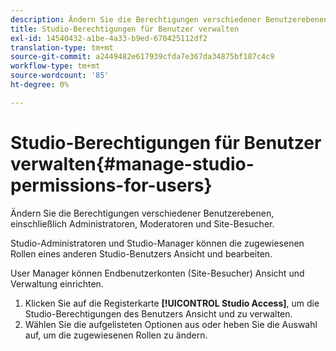 ```yaml
---
description: Ändern Sie die Berechtigungen verschiedener Benutzerebenen, einschließlich Administratoren, Moderatoren und Site-Besucher.
title: Studio-Berechtigungen für Benutzer verwalten
exl-id: 14540432-a1be-4a33-b9ed-670425112df2
translation-type: tm+mt
source-git-commit: a2449482e617939cfda7e367da34875bf187c4c9
workflow-type: tm+mt
source-wordcount: '85'
ht-degree: 0%

---
```


# Studio-Berechtigungen für Benutzer verwalten{#manage-studio-permissions-for-users}

Ändern Sie die Berechtigungen verschiedener Benutzerebenen, einschließlich Administratoren, Moderatoren und Site-Besucher.

Studio-Administratoren und Studio-Manager können die zugewiesenen Rollen eines anderen Studio-Benutzers Ansicht und bearbeiten.

User Manager können Endbenutzerkonten (Site-Besucher) Ansicht und Verwaltung einrichten.

1. Klicken Sie auf die Registerkarte **[!UICONTROL Studio Access]**, um die Studio-Berechtigungen des Benutzers Ansicht und zu verwalten.
1. Wählen Sie die aufgelisteten Optionen aus oder heben Sie die Auswahl auf, um die zugewiesenen Rollen zu ändern.
